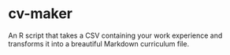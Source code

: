 # cv-maker
An R script that takes a CSV containing your work experience and transforms it into a breautiful Markdown curriculum file.
